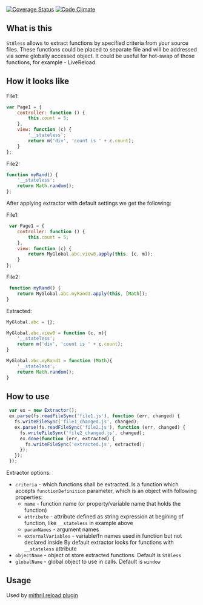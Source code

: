 [![Coverage Status](https://coveralls.io/repos/AlexeyGrishin/st8less/badge.svg?branch=master)](https://coveralls.io/r/AlexeyGrishin/st8less?branch=master)
[![Code Climate](https://codeclimate.com/github/AlexeyGrishin/st8less/badges/gpa.svg)](https://codeclimate.com/github/AlexeyGrishin/st8less)

## What is this

`St8less` allows to extract functions by specified criteria from your source files. These functions could be placed to separate file and will be addressed via some globally accessed object.
It could be useful for hot-swap of those functions, for example - LiveReload.

## How it looks like

File1:
```javascript
var Page1 = {
    controller: function () {
        this.count = 5;
    },
    view: function (c) {
        '__stateless';
        return m('div', 'count is ' + c.count);
    }
};
```

File2:
```javascript
function myRand() {
    '__stateless';
    return Math.random();
};
```

After applying extractor with default settings we get the following:

File1:
```javascript
 var Page1 = {
    controller: function () {
        this.count = 5;
    },
    view: function (c) {
        return MyGlobal.abc.view0.apply(this, [c, m]);
    }
};
```

File2:
```javascript
 function myRand() {
    return MyGlobal.abc.myRand1.apply(this, [Math]);
}
```

Extracted:
```javascript
MyGlobal.abc = {};

MyGlobal.abc.view0 = function (c, m){
    '__stateless';
    return m('div', 'count is ' + c.count);
}

MyGlobal.abc.myRand1 = function (Math){
    '__stateless';
    return Math.random();
}
```

## How to use

```javascript
 var ex = new Extractor();
 ex.parse(fs.readFileSync('file1.js'), function (err, changed) {
   fs.writeFileSync('file1_changed.js', changed);
   ex.parse(fs.readFileSync('file2.js'), function (err, changed) {
     fs.writeFileSync('file2_changed.js', changed);
     ex.done(function (err, extracted) {
       fs.writeFileSync('extracted.js', extracted);
     });
   });
 });
```

Extractor options:
 * `criteria` - which functions shall be extracted. Is a function which accepts `functionDefinition` parameter, which is an object with following properties:
   * `name` - function name (or property/variable name that holds the function)
   * `attribute` - attribute defined as string expression at begining of function, like `__stateless` in example above
   * `paramNames` - argument names
   * `externalVariables` - variable/fn names used in function but not declared inside
   By default extractor looks for functions with `__stateless` attribute
 * `objectName` - object ot store extracted functions. Default is `St8less`
 * `globalName` - global object to use in calls. Default is `window`


## Usage

Used by [mithril reload plugin](https://github.com/AlexeyGrishin/gulp-livereload-mithril)